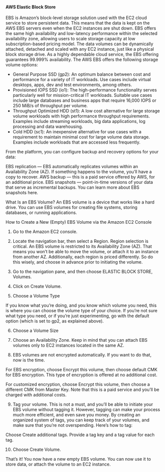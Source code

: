 #### AWS Elastic Block Store
EBS is Amazon’s block-level storage solution used with the EC2 cloud service to store persistent data. This means that the data is kept on the AWS EBS servers even when the EC2 instances are shut down. EBS offers the same high availability and low-latency performance within the selected availability zone, allowing users to scale storage capacity at low subscription-based pricing model. The data volumes can be dynamically attached, detached and scaled with any EC2 instance, just like a physical block storage drive. As a highly dependable cloud service, the EBS offering guarantees 99.999% availability.
The AWS EBS offers the following storage volume options:

* General Purpose SSD (gp2): An optimum balance between cost and performance for a variety of IT workloads. Use cases include virtual desktops, apps, dev and test environments, among others.
* Provisioned IOPS SSD (io1): The high-performance functionality serves particularly well for mission-critical IT workloads. Suitable use cases include large databases and business apps that require 16,000 IOPS or 250 MiB/s of throughput per volume.
* Throughput Optimized HDD (st1): A low cost alternative for large storage volume workloads with high performance throughput requirements. Examples include streaming workloads, big data applications, log processing and data warehousing.
* Cold HDD (sc1): An inexpensive alternative for use cases with a requirement to maintain minimal cost for large volume data storage. Examples include workloads that are accessed less frequently.

From the platform, you can configure backup and recovery options for your data:

EBS replication — EBS automatically replicates volumes within an Availability Zone (AZ). If something happens to the volume, you’ll have a copy to recover.
AWS backup — this is a paid service offered by AWS, for an additional price.
EBS snapshots — point-in-time versions of your data that serve as incremental backups. You can learn more about EBS snapshots here.

What Is an EBS Volume?
An EBS volume is a device that works like a hard drive. You can use EBS volumes for creating file systems, storing databases, or running applications.


How to Create a New (Empty) EBS Volume via the Amazon EC2 Console

1. Go to the Amazon EC2 console.
2. Locate the navigation bar, then select a Region.
Region selection is critical. An EBS volume is restricted to its Availability Zone (AZ). That means you won’t be able to move the volume, or attach it to an instance from another AZ. Additionally, each region is priced differently. So do this wisely, and choose in advance prior to initiating the volume.

3. Go to the navigation pane, and then choose ELASTIC BLOCK STORE, Volumes.

4. Click on Create Volume.

5. Choose a Volume Type

If you know what you’re doing, and you know which volume you need, this is where you can choose the volume type of your choice. If you’re not sure what type you need, or if you’re just experimenting, go with the default option (which is set to gp2, as explained above).

6. Choose a Volume Size
7. Choose an Availability Zone. Keep in mind that you can attach EBS volumes only to EC2 instances located in the same AZ.

8. EBS volumes are not encrypted automatically. If you want to do that, now is the time.

For EBS encryption, choose Encrypt this volume, then choose default CMK for EBS encryption. This type of encryption is offered at no additional cost.

For customized encryption, choose Encrypt this volume, then choose a different CMK from Master Key. Note that this is a paid service and you’ll be charged with additional costs.

9. Tag your volume. This is not a must, and you’ll be able to initiate your EBS volume without tagging it. However, tagging can make your process much more efficient, and even save you money. By creating an organized system of tags, you can keep track of your volumes, and make sure that you’re not overspending. Here’s how to tag:

Choose Create additional tags. Provide a tag key and a tag value for each tag.

10. Choose Create Volume.

That’s it! You now have a new empty EBS volume. You can now use it to store data, or attach the volume to an EC2 instance.
